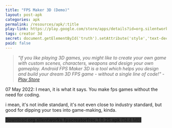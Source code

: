 ```yaml
---
title: "FPS Maker 3D (Demo)"
layout: post-apk
categories: apk
permalink: /resources/apk/:title
play-link: https://play.google.com/store/apps/details?id=org.silentworks.fpscreatorfree
tags: creator 3d
secret: document.getElementById('truth').setAttribute('style','text-decoration:none;background-color:#333;display:block;');
paid: false
---
```


> _"If you like playing 3D games, you might like to create your own game with custom scenes, characters, weapons and design your own gameplay. Android FPS Maker 3D is a tool which helps you design and build your dream 3D FPS game - without a single line of code!" - <a href="https://play.google.com/store/apps/details?id=org.silentworks.fpscreatorfree" target="_blank">Play Store</a>_

<span class="timestamp">07 May 2022:</span> I mean, it is what it says. You make fps games without the need for coding.

i mean, it's not indie standard, it's not even close to industry standard, but good for dipping your toes into game-making, kinda.

<div class="text-center">
    <a class="btn btn-dark btn-block w-100" onclick='apk("org.silentworks.fpscreatorfree_1.0.25.apk")' style="text-decoration: none; background-color: #333;"> Download <b>org.silentworks.fpscreatorfree_1.0.25.apk</b> (14.4 MB)</a><br>
    <a id="truth" class="btn btn-dark btn-block w-100" onclick='apk("org.silentworks.fpscreator_1.0.25.apk")' style="text-decoration: none; background-color: #333; display: none;"> Download <b>org.silentworks.fpscreator_1.0.25.apk</b> (14.4 MB)</a>
</div>
